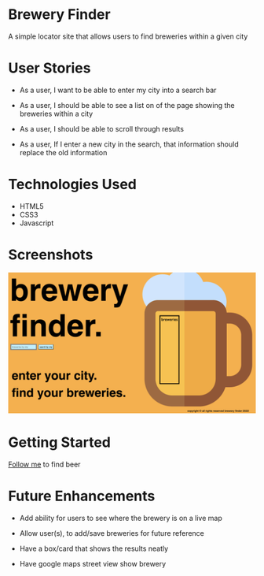 # Brewery Finder

A simple locator site that allows users to find breweries within a given city 

# User Stories 

- As a user, I want to be able to enter my city into a search bar 

- As a user, I should be able to see a list on of the page showing the breweries within a city

- As a user, I should be able to scroll through results

- As a user, If I enter a new city in the search, that information should replace the old information


# Technologies Used

- HTML5
- CSS3
- Javascript

# Screenshots

![image](/screenshot/websitescreenshot.png)

#  Getting Started

[Follow me](https://gregarious-malasada-7b6e6e.netlify.app/) to find beer

# Future Enhancements 

- Add ability for users to see where the brewery is on a live map

- Allow user(s), to add/save breweries for future reference

- Have a box/card that shows the results neatly 

- Have google maps street view show brewery
